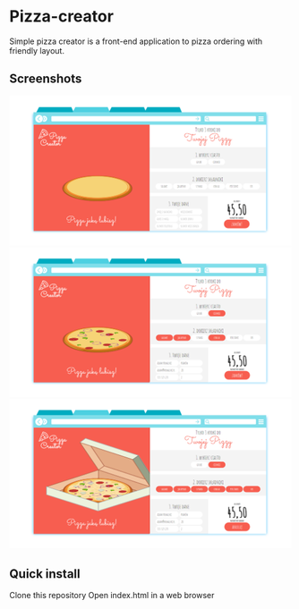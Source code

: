 # Pizza-creator
Simple pizza creator is a front-end application to pizza ordering with friendly layout. 

## Screenshots

![Screen](https://github.com/janjedrzejak/Pizza-creator/blob/demo/demo/1.png?raw=true)
![Screen](https://github.com/janjedrzejak/Pizza-creator/blob/demo/demo/2.png?raw=true)
![Screen](https://github.com/janjedrzejak/Pizza-creator/blob/demo/demo/3.png?raw=true)

## Quick install
Clone this repository
Open index.html in a web browser
